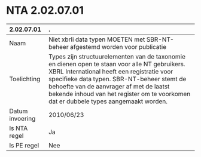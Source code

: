 # NTA 2.02.07.01

 2.02.07.01 | . 
 :--- | :--- 
 Naam | Niet xbrli data typen MOETEN met SBR-NT-beheer afgestemd worden voor publicatie 
 Toelichting | Types zijn structuurelementen van de taxonomie en dienen open te staan voor alle NT gebruikers. XBRL International heeft een registratie voor specifieke data typen. SBR-NT-beheer stemt de behoefte van de aanvrager af met de laatst bekende inhoud van het register om te voorkomen dat er dubbele types aangemaakt worden. 
 Datum invoering | 2010/06/23 
 Is NTA regel | Ja 
 Is PE regel | Nee 
